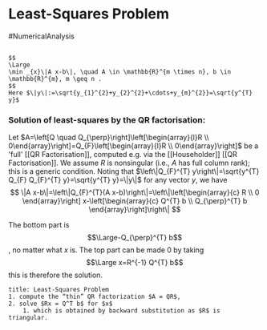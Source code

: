 # Least-Squares Problem
#NumericalAnalysis 
```ad-question

$$
\Large
\min _{x}\|A x-b\|, \quad A \in \mathbb{R}^{m \times n}, b \in \mathbb{R}^{m}, m \geq n .
$$
Here $\|y\|:=\sqrt{y_{1}^{2}+y_{2}^{2}+\cdots+y_{m}^{2}}=\sqrt{y^{T} y}$
```
### Solution of least-squares by the QR factorisation:
Let $A=\left[Q \quad Q_{\perp}\right]\left[\begin{array}{l}R \\ 0\end{array}\right]=Q_{F}\left[\begin{array}{l}R \\ 0\end{array}\right]$ be a 'full' [[QR Factorisation]], computed e.g. via the [[Householder]] [[QR Factorisation]]. We assume $R$ is nonsingular (i.e., $A$ has full column rank); this is a generic condition. Noting that $\left\|Q_{F}^{T} y\right\|=\sqrt{y^{T} Q_{F} Q_{F}^{T} y}=\sqrt{y^{T} y}=\|y\|$ for any vector $y$, we have
$$
\|A x-b\|=\left\|Q_{F}^{T}(A x-b)\right\|=\left\|\left[\begin{array}{c}
R \\
0
\end{array}\right] x-\left[\begin{array}{c}
Q^{T} b \\
Q_{\perp}^{T} b
\end{array}\right]\right\|
$$

The bottom part is $$\Large-Q_{\perp}^{T} b$$, no matter what $x$ is. The top part can be made 0 by taking $$\Large x=R^{-1} Q^{T} b$$ this is therefore the solution.

```ad-algorithm
title: Least-Squares Problem
1. compute the “thin” QR factorization $A = QR$,
2. solve $Rx = Q^T b$ for $x$
	1. which is obtained by backward substitution as $R$ is triangular.

```
